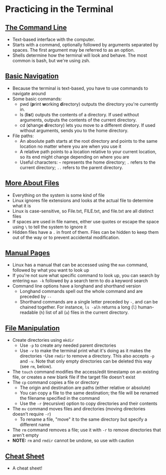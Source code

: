 # Practicing in the Terminal

## [The Command Line](https://ryanstutorials.net/linuxtutorial/commandline.php)

- Text-based interface with the computer.
- Starts with a command, optionally followed by arguments separated by spaces. The first argument may be referred to as an option.
- Shells determine how the terminal will look and behave. The most common is bash, but we're using zsh.

## [Basic Navigation](https://ryanstutorials.net/linuxtutorial/navigation.php)

- Because the terminal is text-based, you have to use commands to navigate around
- Some basic commands:
  - pwd (**p**rint **w**orking **d**irectory) outputs the directory you're currently in.
  - ls (**l**i**s**t) outputs the contents of a directory. If used without arguments, outputs the contents of the current directory.
  - cd (**c**hange **d**irectory) lets you move to a different diretory. If used without arguments, sends you to the home directory.
- File paths:
  - An absolute path starts at the root directory and points to the same location no matter where you are when you use it
  - A relative path points to a location relative to your current location, so its end might change depending on where you are
  - Useful characters: `~` represents the home directory; `.` refers to the current directory; `..` refers to the parent directory.

## [More About Files](https://ryanstutorials.net/linuxtutorial/aboutfiles.php)

- Everything on the system is some kind of file
- Linux ignores file extensions and looks at the actual file to determine what it is
- Linux is case-sensitive, so File.txt, FILE.txt, and file.txt are all distinct files
- If spaces are used in file names, either use quotes or escape the space using `\` to tell the system to ignore it
- Hidden files have a `.` in front of them. Files can be hidden to keep them out of the way or to prevent accidental modification.

## [Manual Pages](https://ryanstutorials.net/linuxtutorial/manual.php)

- Linux has a manual that can be accessed using the `man` command, followed by what you want to look up
- If you're not sure what specific command to look up, you can search by entering `man -k` followed by a search term to do a keyword search
- Command line options have a longhand and shorthand version
  - Longhand commands spell out the whole command and are preceded by `--`
  - Shorthand commands are a single letter preceded by `-`, and can be chained together. For instance, `ls -alh` returns a long (`l`) human-readable (`h`) list of all (`a`) files in the current directory.

## [File Manipulation](https://ryanstutorials.net/linuxtutorial/filemanipulation.php)

- Create directories using `mkdir`
  - Use `-p` to create any needed parent directories
  - Use `-v` to make the terminal print what it's doing as it makes the directories
-Use `rmdir` to remove a directory. This also accepts `-p` and `-v`. Note that only empty directories can be deleted this way (see `rm`, below).
- The `touch` command modifies the access/edit timestamp on an existing file, or creates a new blank file if the target file doesn't exist
- The `cp` command copies a file or directory
  - The origin and destination are paths (either relative or absolute)
  - You can copy a file to the same destination; the file will be renamed the filename specified in the command
  - Use the `-r` (**r**ecursive) option to copy directories and their contents
- The `mv` command moves files and directories (moving directories doesn't require `-r`)
  - To rename a file, "move" it to the same directory but specify a different name
- The `rm` command removes a file; use it with `-r` to remove directories that aren't empty
- **NOTE:** `rm` and `rmdir` cannot be undone, so use with caution

## [Cheat Sheet](https://ryanstutorials.net/linuxtutorial/cheatsheet.php)

- A cheat sheet!
